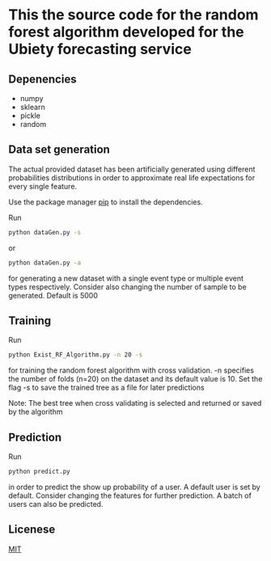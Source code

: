# This the source code for the random forest algorithm developed for the Ubiety forecasting service

## Depenencies 
  - numpy
  - sklearn
  - pickle
  - random
  

## Data set generation 
The actual provided dataset has been artificially generated using different probabilities distributions in order to approximate real life expectations for every single feature.

Use the package manager [pip](https://pip.pypa.io/en/stable/) to install the dependencies.

Run 
```bash
python dataGen.py -s 
```
or 
```bash
python dataGen.py -a
```
for generating a new dataset with a single event type or multiple event types respectively.
Consider also changing the number of sample to be generated. Default is 5000

## Training 

Run 
```bash
python Exist_RF_Algorithm.py -n 20 -s
```
for training the random forest algorithm with cross validation. -n specifies the number of folds (n=20) on the dataset and its default value is 10. Set the flag -s to save the trained tree as a file for later predictions

Note: The best tree when cross validating is selected and returned or saved by the algorithm

## Prediction 

Run 
```bash
python predict.py 
```
in order to predict the show up probability of a user. A default user is set by default. Consider changing the features for further prediction. A batch of users can also be predicted.

## Licenese 
[MIT](https://choosealicense.com/licenses/mit/)

